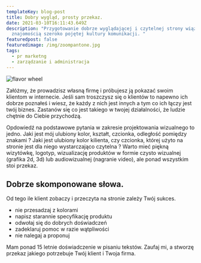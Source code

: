 ```yaml
---
templateKey: blog-post
title: Dobry wygląd, prosty przekaz.
date: 2021-03-10T16:11:43.649Z
description: "Przygotowanie dobrze wyglądającej i czytelnej strony wiąże się ze
  znajomością szeroko pojętej kultury komunikacji. "
featuredpost: false
featuredimage: /img/zoompantone.jpg
tags:
  - pr marketng
  - zarządzanie i administracja
---
```

![flavor wheel](/img/zoompantone.jpg)

Załóżmy, że prowadzisz własną firmę i próbujesz ją pokazać swoim klientom w internecie. Jeśli sam troszczysz się o klientów to napewno ich dobrze poznałeś i wiesz, że każdy z nich jest innych a tym co ich łączy jest twój biznes. Zastanów się co jest takiego w twojej działalności, że ludzie chętnie do Ciebie przychodzą.

Opdowiedź na podstawowe pytania w zakresie projektowania wizualnego to jedno. Jaki jest mój ulubiony kolor, kształt, czcionka, odległość pomiędzy znakami ? Jaki jest ulubiony kolor kilienta, czy czcionka, której użyto na stronie jest dla niego wystarczająco czytelna ? Warto mieć piękną wizytówkę, logotyp, wizualizację produktów w formie czysto wizualnej (grafika 2d, 3d) lub audiowizualnej (nagranie video), ale ponad wszystkim stoi przekaz.

## Dobrze skomponowane słowa.

Od tego ile klient zobaczy i przeczyta na stronie zależy Twój sukces. 

* nie przesadzaj z kolorami
* napisz starannie specyfikację produktu
* odwołaj się do dobrych doświadczeń
* zadeklaruj pomoc w razie wątpliwości
* nie nalegaj a proponuj

Mam ponad 15 letnie doświadczenie w pisaniu tekstów. Zaufaj mi, a stworzę przekaz jakiego potrzebuje Twój klient i Twoja firma.